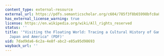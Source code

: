 ```yaml
---
content_type: external-resource
external_url: https://pdfs.semanticscholar.org/c604/785f3f8b65998bfc8a84e9e4af974a248b45.pdf?_ga=2.27916090.763302225.1564086833-672817412.1563980296
has_external_license_warning: true
license: https://en.wikipedia.org/wiki/All_rights_reserved
status: ''
title: '"Visiting the Floating World: Tracing a Cultural History of Games Through
  Japan and America" (PDF)'
uid: 7dad9da6-6c2a-4e8f-abc2-e85a95d98693
wayback_url: ''
---
```

